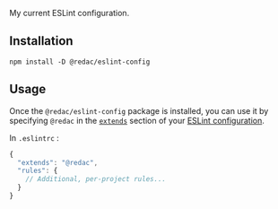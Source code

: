 My current ESLint configuration.

## Installation

```
npm install -D @redac/eslint-config
```

## Usage

Once the `@redac/eslint-config` package is installed, you can use it by specifying `@redac` in the [`extends`](http://eslint.org/docs/user-guide/configuring#extending-configuration-files) section of your [ESLint configuration](http://eslint.org/docs/user-guide/configuring).

In `.eslintrc` :

```js
{
  "extends": "@redac",
  "rules": {
    // Additional, per-project rules...
  }
}
```
